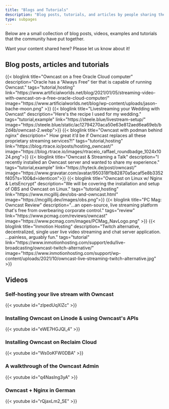 ```yaml
---
title: "Blogs and Tutorials"
description: "Blog posts, tutorials, and articles by people sharing their experiences with Owncast."
type: subpages
---
```


Below are a small collection of blog posts, videos, examples and tutorials that the community have put together.

Want your content shared here? Please let us know about it!

## Blog posts, articles and tutorials

<div id="blog-previews">
    <section class="cards-wrapper">
        {{< bloglink title="Owncast on a free Oracle Cloud computer" description="Oracle has a “Always Free” tier that is capable of running Owncast." tags="tutorial,hosting" link="https://www.artificialworlds.net/blog/2021/01/05/streaming-video-with-owncast-on-a-free-oracle-cloud-computer/" image="https://www.artificialworlds.net/blog/wp-content/uploads/jason-bache-moon.png" >}}
        {{< bloglink title="Livestreaming your Wedding with Owncast" description="Here's the recipe I used for my wedding." tags="tutorial,example" link="https://steele.blue/livestream-setup/" image="https://steele.blue/static/ac12794270aca50e63e812aed6ea69eb/b2d4b/owncast-2.webp">}}
        {{< bloglink title="Owncast with podman behind nginx" description=" How great it’d be if Owncast replaces all these proprietary streaming services?!" tags="tutorial,hosting" link="https://blog.rtrace.io/posts/hosting_owncast/" image="https://blog.rtrace.io/images/rtraceio_raffael_roundbadge_1024x1024.png">}}
        {{< bloglink title="Owncast & Streaming a Talk" description="I recently installed an Owncast server and wanted to share my experience." tags="tutorial,example" link="https://hyteck.de/post/owncast/" image="https://www.gravatar.com/avatar/950318f1b82870a5acaf5e8b3352f405?s=100&d=identicon">}}
        {{< bloglink title="Owncast on Linux w/ Nginx & LetsEncrypt" description="We will be covering the installation and setup of OBS and Owncast on Linux." tags="tutorial,hosting" link="https://www.mcgillij.dev/obs-and-owncast.html" image="https://mcgillij.dev/images/obs.png">}}
        {{< bloglink title="PC Mag: Owncast Review" description="...an open-source, live streaming platform that's free from overbearing corporate control." tags="review" link="https://www.pcmag.com/reviews/owncast" image="https://www.pcmag.com/images/PCMag_NavLogo.png" >}}
        {{< bloglink title="Inmotion Hosting" description="Twitch alternative, decentralized, single user live video streaming and chat server application. ...painless, arguably fun." tags="tutorial" link="https://www.inmotionhosting.com/support/edu/live-broadcasting/owncast-twitch-alternative/" image="https://www.inmotionhosting.com/support/wp-content/uploads/2021/10/owncast-live-streaming-twitch-alternative.jpg" >}}
    </section>
</div>

## Videos

### Self-hosting your live stream with Owncast

{{< youtube id="zIpedUqXlZc" >}}

### Installing Owncast on Linode & using Owncast's APIs

{{< youtube id="eWE7HGJQI_4" >}}

### Installing Owncast on Reclaim Cloud

{{< youtube id="Ws0oKFW0DBA" >}}

### A walkthrough of the Owncast Admin

{{< youtube id="q4NasIng3yA" >}}

### Owncast + Nginx in German

{{< youtube id="rQjaxLm2_5E" >}}

